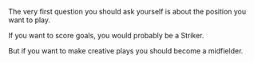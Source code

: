 The very first question you should ask yourself is about the position you want to play.

If you want to score goals, you would probably be a Striker.

But if you want to make creative plays you should become a midfielder.
